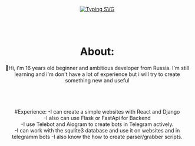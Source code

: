 <div align="center">



[![Typing SVG](https://readme-typing-svg.demolab.com?font=Fira+Code&size=30&pause=1000&width=900&lines=I+am+a+beginner+Python%2FJS+developer+from+Russia)](https://git.io/typing-svg)
<br><br><br><br>
# About:
👋Hi, i'm 16 years old beginner and ambitious developer from Russia.
 I'm still learning and i'm don't have a lot of experience
 but i will try to create something new and useful
<br><br><br><br><br>
#Experience:
-I can create a simple websites with React and Django<br>
-I also can use Flask or FastApi for Backend<br>
-I use Telebot and Aiogram to create bots in Telegram actively.<br>
-I can work with the squlite3 database and use it on websites and in telegramm bots
-I also know the how to create parser/grabber scripts.
</div>
